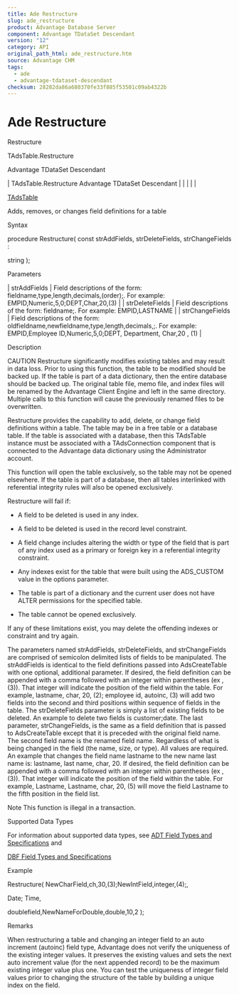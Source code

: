 ```yaml
---
title: Ade Restructure
slug: ade_restructure
product: Advantage Database Server
component: Advantage TDataSet Descendant
version: "12"
category: API
original_path_html: ade_restructure.htm
source: Advantage CHM
tags:
  - ade
  - advantage-tdataset-descendant
checksum: 28282da86a680370fe33f885f53501c09ab4322b
---
```


# Ade Restructure

Restructure

TAdsTable.Restructure

Advantage TDataSet Descendant

| TAdsTable.Restructure  Advantage TDataSet Descendant |  |  |  |  |

[TAdsTable](ade_tadstable_7.md)

Adds, removes, or changes field definitions for a table

Syntax

procedure Restructure( const strAddFields, strDeleteFields, strChangeFields :

string );

Parameters

| strAddFields | Field descriptions of the form: fieldname,type,length,decimals,(order);. For example: EMPID,Numeric,5,0;DEPT,Char,20,(3) |
| strDeleteFields | Field descriptions of the form: fieldname;. For example: EMPID,LASTNAME |
| strChangeFields | Field descriptions of the form: oldfieldname,newfieldname,type,length,decimals,;. For example: EMPID,Employee ID,Numeric,5,0;DEPT, Department, Char,20 , (1) |

Description

CAUTION Restructure significantly modifies existing tables and may result in data loss. Prior to using this function, the table to be modified should be backed up. If the table is part of a data dictionary, then the entire database should be backed up. The original table file, memo file, and index files will be renamed by the Advantage Client Engine and left in the same directory. Multiple calls to this function will cause the previously renamed files to be overwritten.

Restructure provides the capability to add, delete, or change field definitions within a table. The table may be in a free table or a database table. If the table is associated with a database, then this TAdsTable instance must be associated with a TAdsConnection component that is connected to the Advantage data dictionary using the Administrator account.

This function will open the table exclusively, so the table may not be opened elsewhere. If the table is part of a database, then all tables interlinked with referential integrity rules will also be opened exclusively.

Restructure will fail if:

- A field to be deleted is used in any index.

- A field to be deleted is used in the record level constraint.

- A field change includes altering the width or type of the field that is part of any index used as a primary or foreign key in a referential integrity constraint.

- Any indexes exist for the table that were built using the ADS\_CUSTOM value in the options parameter.

- The table is part of a dictionary and the current user does not have ALTER permissions for the specified table.

- The table cannot be opened exclusively.

If any of these limitations exist, you may delete the offending indexes or constraint and try again.

The parameters named strAddFields, strDeleteFields, and strChangeFields are comprised of semicolon delimited lists of fields to be manipulated. The strAddFields is identical to the field definitions passed into AdsCreateTable with one optional, additional parameter. If desired, the field definition can be appended with a comma followed with an integer within parentheses (ex ,(3)). That integer will indicate the position of the field within the table. For example, lastname, char, 20, (2); employee id, autoinc, (3) will add two fields into the second and third positions within sequence of fields in the table. The strDeleteFields parameter is simply a list of existing fields to be deleted. An example to delete two fields is customer;date. The last parameter, strChangeFields, is the same as a field definition that is passed to AdsCreateTable except that it is preceded with the original field name. The second field name is the renamed field name. Regardless of what is being changed in the field (the name, size, or type). All values are required. An example that changes the field name lastname to the new name last name is: lastname, last name, char, 20. If desired, the field definition can be appended with a comma followed with an integer within parentheses (ex ,(3)). That integer will indicate the position of the field within the table. For example, Lastname, Lastname, char, 20, (5) will move the field Lastname to the fifth position in the field list.

Note This function is illegal in a transaction.

Supported Data Types

For information about supported data types, see [ADT Field Types and Specifications](master_adt_field_types_and_specifications.md) and

[DBF Field Types and Specifications](master_dbf_field_types_and_specifications.md)

Example

Restructure( NewCharField,ch,30,(3);NewIntField,integer,(4);,

Date; Time,

doublefield,NewNameForDouble,double,10,2 );

Remarks

When restructuring a table and changing an integer field to an auto increment (autoinc) field type, Advantage does not verify the uniqueness of the existing integer values. It preserves the existing values and sets the next auto increment value (for the next appended record) to be the maximum existing integer value plus one. You can test the uniqueness of integer field values prior to changing the structure of the table by building a unique index on the field.
